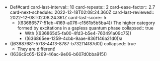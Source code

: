 - Def#card
  card-last-interval:: 10
  card-repeats:: 2
  card-ease-factor:: 2.7
  card-next-schedule:: 2022-12-18T02:08:24.360Z
  card-last-reviewed:: 2022-12-08T02:08:24.361Z
  card-last-score:: 5
	- ((63686577-51eb-4169-a076-c1561b5b5ba4)) The higher category formed by excitations in a gapless quantum phase
	  collapsed:: true
		- With ((636865d5-fa00-4fd3-b5e4-760491a09c75))
		- ((636865ee-1259-4cbb-9aae-836f146a21d0))a
- ((63687681-57f8-4413-8787-b732f14f87d0))
  collapsed:: true
	- They are different!
- ((636c9c65-1269-46ac-9e06-b607d0bba915))